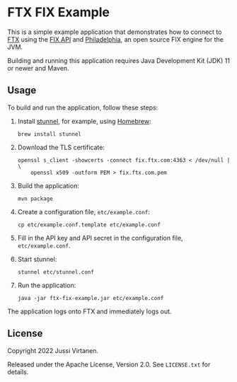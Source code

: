# FTX FIX Example

This is a simple example application that demonstrates how to connect to
[FTX][] using the [FIX API][] and [Philadelphia][], an open source
FIX engine for the JVM.

  [FTX]: https://ftx.com
  [FIX API]: https://docs.ftx.com/#fix-api
  [Philadelphia]: https://github.com/paritytrading/philadelphia

Building and running this application requires Java Development Kit (JDK) 11
or newer and Maven.

## Usage

To build and run the application, follow these steps:

1. Install [stunnel][], for example, using [Homebrew][]:

    ```shell
    brew install stunnel
    ```

2. Download the TLS certificate:

    ```shell
    openssl s_client -showcerts -connect fix.ftx.com:4363 < /dev/null | \
        openssl x509 -outform PEM > fix.ftx.com.pem
    ```

3. Build the application:

    ```shell
    mvn package
    ```

4. Create a configuration file, `etc/example.conf`:

    ```shell
    cp etc/example.conf.template etc/example.conf
    ```

5. Fill in the API key and API secret in the configuration file,
   `etc/example.conf`.

6. Start stunnel:

    ```shell
    stunnel etc/stunnel.conf
    ```

7. Run the application:

    ```shell
    java -jar ftx-fix-example.jar etc/example.conf
    ```

The application logs onto FTX and immediately logs out.

  [stunnel]: https://www.stunnel.org
  [Homebrew]: https://brew.sh

## License

Copyright 2022 Jussi Virtanen.

Released under the Apache License, Version 2.0. See `LICENSE.txt` for details.
